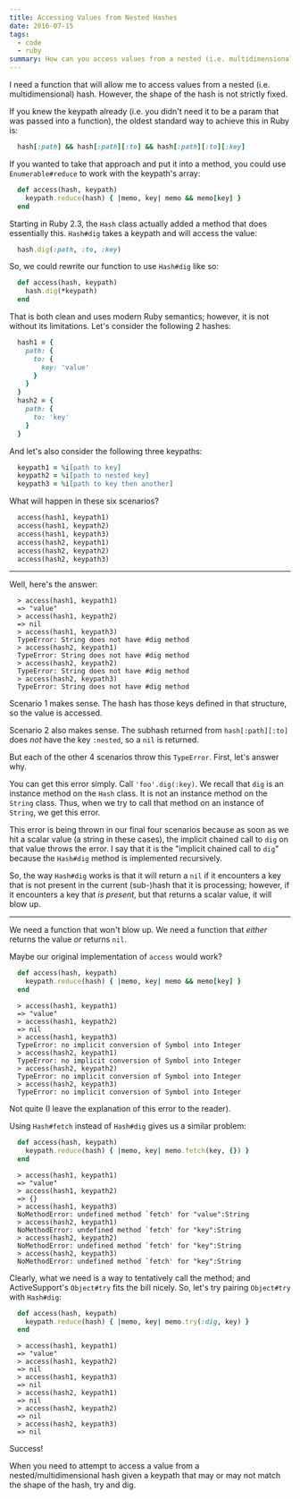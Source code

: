 ```yaml
---
title: Accessing Values from Nested Hashes
date: 2016-07-15
tags:
  - code
  - ruby
summary: How can you access values from a nested (i.e. multidimensional) hash without throwing errors when the shape of the hash is not strictly fixed?
---
```


<p>I need a function that will allow me to access values from a nested (i.e. multidimensional) hash. However, the shape of the hash is not strictly fixed.</p>

<p>If you knew the keypath already (i.e. you didn&#39;t need it to be a param that was passed into a function), the oldest standard way to achieve this in Ruby is:</p>

```ruby
  hash[:path] && hash[:path][:to] && hash[:path][:to][:key]
```

<p>If you wanted to take that approach and put it into a method, you could use <code>Enumerable#reduce</code> to work with the keypath&#39;s array:</p>

```ruby
  def access(hash, keypath)
    keypath.reduce(hash) { |memo, key| memo && memo[key] }
  end
```

<p>Starting in Ruby 2.3, the <code data-language='ruby'>Hash</code> class actually added a method that does essentially this. <code data-language='ruby'>Hash#dig</code> takes a keypath and will access the value:</p>

```ruby
  hash.dig(:path, :to, :key)
```

<p>So, we could rewrite our function to use <code data-language='ruby'>Hash#dig</code> like so:</p>

```ruby
  def access(hash, keypath)
    hash.dig(*keypath)
  end
```

<p>That is both clean and uses modern Ruby semantics; however, it is not without its limitations. Let&#39;s consider the following 2 hashes:</p>

```ruby
  hash1 = {
    path: {
      to: {
        key: 'value'
      }
    }
  }
  hash2 = {
    path: {
      to: 'key'
    }
  }
```

<p>And let&#39;s also consider the following three keypaths:</p>

```ruby
  keypath1 = %i[path to key]
  keypath2 = %i[path to nested key]
  keypath3 = %i[path to key then another]
```

<p>What will happen in these six scenarios?</p>

```ruby
  access(hash1, keypath1)
  access(hash1, keypath2)
  access(hash1, keypath3)
  access(hash2, keypath1)
  access(hash2, keypath2)
  access(hash2, keypath3)
```

<hr>

<p>Well, here&#39;s the answer:</p>

```irb
  > access(hash1, keypath1)
  => "value"
  > access(hash1, keypath2)
  => nil
  > access(hash1, keypath3)
  TypeError: String does not have #dig method
  > access(hash2, keypath1)
  TypeError: String does not have #dig method
  > access(hash2, keypath2)
  TypeError: String does not have #dig method
  > access(hash2, keypath3)
  TypeError: String does not have #dig method
```

<p>Scenario 1 makes sense. The hash has those keys defined in that structure, so the value is accessed.</p>

<p>Scenario 2 also makes sense. The subhash returned from <code>hash[:path][:to]</code> does <em>not</em> have the key <code data-language='ruby'>:nested</code>, so a <code data-language='ruby'>nil</code> is returned.</p>

<p>But each of the other 4 scenarios throw this <code data-language='ruby'>TypeError</code>. First, let&#39;s answer why.</p>

<p>You can get this error simply. Call <code data-language='ruby'>&#39;foo&#39;.dig(:key)</code>. We recall that <code data-language='ruby'>dig</code> is an instance method on the <code data-language='ruby'>Hash</code> class. It is not an instance method on the <code>String</code> class. Thus, when we try to call that method on an instance of <code data-language='ruby'>String</code>, we get this error.</p>

<p>This error is being thrown in our final four scenarios because as soon as we hit a scalar value (a string in these cases), the implicit chained call to <code data-language='ruby'>dig</code> on that value throws the error. I say that it is the &quot;implicit chained call to <code data-language='ruby'>dig</code>&quot; because the <code data-language='ruby'>Hash#dig</code> method is implemented recursively.</p>

<p>So, the way <code data-language='ruby'>Hash#dig</code> works is that it will return a <code data-language='ruby'>nil</code> if it encounters a key that is not present in the current (sub-)hash that it is processing; however, if it encounters a key that <em>is present</em>, but that returns a scalar value, it will blow up.</p>

<hr>

<p>We need a function that won&#39;t blow up. We need a function that <em>either</em> returns the value <em>or</em> returns <code data-language='ruby'>nil</code>.</p>

<p>Maybe our original implementation of <code data-language='ruby'>access</code> would work?</p>

```ruby
  def access(hash, keypath)
    keypath.reduce(hash) { |memo, key| memo && memo[key] }
  end
```

```irb
  > access(hash1, keypath1)
  => "value"
  > access(hash1, keypath2)
  => nil
  > access(hash1, keypath3)
  TypeError: no implicit conversion of Symbol into Integer
  > access(hash2, keypath1)
  TypeError: no implicit conversion of Symbol into Integer
  > access(hash2, keypath2)
  TypeError: no implicit conversion of Symbol into Integer
  > access(hash2, keypath3)
  TypeError: no implicit conversion of Symbol into Integer
```

<p>Not quite (I leave the explanation of this error to the reader).</p>

<p>Using <code data-language='ruby'>Hash#fetch</code> instead of <code data-language='ruby'>Hash#dig</code> gives us a similar problem:</p>

```ruby
  def access(hash, keypath)
    keypath.reduce(hash) { |memo, key| memo.fetch(key, {}) }
  end
```

```irb
  > access(hash1, keypath1)
  => "value"
  > access(hash1, keypath2)
  => {}
  > access(hash1, keypath3)
  NoMethodError: undefined method `fetch' for "value":String
  > access(hash2, keypath1)
  NoMethodError: undefined method `fetch' for "key":String
  > access(hash2, keypath2)
  NoMethodError: undefined method `fetch' for "key":String
  > access(hash2, keypath3)
  NoMethodError: undefined method `fetch' for "key":String
```

<p>Clearly, what we need is a way to tentatively call the method; and ActiveSupport&#39;s <code data-language='ruby'>Object#try</code> fits the bill nicely. So, let&#39;s try pairing <code data-language='ruby'>Object#try</code> with <code data-language='ruby'>Hash#dig</code>:</p>

```ruby
  def access(hash, keypath)
    keypath.reduce(hash) { |memo, key| memo.try(:dig, key) }
  end
```

```irb
  > access(hash1, keypath1)
  => "value"
  > access(hash1, keypath2)
  => nil
  > access(hash1, keypath3)
  => nil
  > access(hash2, keypath1)
  => nil
  > access(hash2, keypath2)
  => nil
  > access(hash2, keypath3)
  => nil
```

<p>Success!</p>

<p>When you need to attempt to access a value from a nested/multidimensional hash given a keypath that may or may not match the shape of the hash, try and dig.</p>
